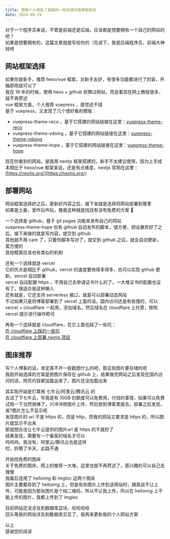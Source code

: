 ```yaml
---
title: 想做个人网站？我踩的一些坑或许能帮助到你
date: 2024-06-29
---
```


对于一个程序员来说，不管是前端还是后端，应该都是想要拥有一个自己的网站的吧？   
如果是想要拥有的，这篇文章就是写给你的（先说下，我是后端程序员，前端大神轻喷

## 网站框架选择

如果你是新手，推荐 hexo/vue 框架，对新手友好，有很多功能都进行了封装，开箱即用就可以了   
我在 19 年的时候，使用 hexo + github 折腾过网站，而且看现在网上教程很多，就不再赘述   
vue 框架方面，个人推荐 vuepress ，感觉还不错   
基于 vuepress，又发现了几个很好看的模板：   
- vuepress-theme-reco ，基于它搭建的网站链接在这里：[vuepress-theme-reco](https://theme-reco.vuejs.press/docs/others/examples)   
- vuepress-theme-vdoing ，基于它搭建的网站链接在这里：[vuepress-theme-vdoing](https://doc.xugaoyi.com/pages/5d571c/)   
- vuepress-theme-hope ，基于它搭建的网站链接在这里：[vuepress-theme-hope](https://theme-hope.vuejs.press/zh/demo/projects.html)

现在你看到的网站，是我用 nextjs 框架搭建的，新手不太建议使用，因为上手成本相比于 hexo/vue 框架来说，还是有点难度，nextjs 官网在这里：[https://nextjs.org/](https://nextjs.org/)

## 部署网站

网站框架选择好之后，更新好内容之后，接下来就是选择将网站部署到哪里   
如果是土豪，爱咋玩咋玩，像我这种就是找找有没有免费的方案 🤣

一个选择是 github，基于 git pages 功能来发布自己的网站   
vuepress-theme-hope 也有 github 自动发布的脚本，很方便，把设置弄好了之后，接下来做的就是写内容，提交到 github   
其他就不用 care 了，只要你脚本写对了，提交到 github 之后，就会自动更新，蛮方便的   
其他框架应该也有类似的机制

还有一个选择就是 vercel   
它的优点是相比于 github，vercel 的速度要快得多得多，也可以实现 github 更新，vercel 自动部署   
vercel 自动配置 https ，不用自己去申请证书什么的了，一大堆证书的配置也没有了，很适合我这种懒人   
还有就是，它还支持 serverless 接口，就是可以部署动态网站   
不过如果只是将博客部署到了 vercel 上面的话，国内访问还是有些慢的，可以 vercel + cloudflare 一起用，添加域名，然后域名在 cloudflare 上托管，按照 vercel 提示进行操作即可

再有一个选择就是 cloudflare，在它上面也踩了一些坑：   
[在 cloudflare 上踩的一些坑](https://lulubiu.com/blog/cloudflare-some-error)   
[在 cloudflare 上部署 nextjs 项目](https://lulubiu.com/blog/deploy-nextjs-on-cloudflare)

## 图床推荐

写个人博客的话，肯定离不开一些截图什么的吧，那这些图片要存储的吧   
我刚开始选择的方案是把图片保存在 github 上，结果做完网站之后发现在国内访问的话，网页内容都加载出来了，图片还没加载出来   

其实刚开始是打算用 七牛云/阿里云/腾讯云 的   
去试了下七牛云，毕竟是有 10GB 的额度可以免费用，付钱的事情，如果可以免费试用一下当然很棒了，兴冲冲把图片上传，然后放到博客里面去，部署之后发现，诶?图片怎么不显示呢   
发现图片的 url 不是 https 的，而是 http，而我的网站又要求是 https 的，所以图片就显示不出来   
那就想办法让七牛云提供的图片url 是 https 的不就好了   
结果发现，需要有一个备案的域名才可以   
呜呜呜，我没有，阿里云/腾讯云也是这样   
哎，折腾了半天，此路不通

开始找免费的图床   
关于免费的图床，网上的推荐一大堆，这里也就不再赘述了，感兴趣的可以自己去搜搜   
我最后选用了 helloimg 和 imgloc 这两个图床   
图片主要都存到了 helloimg 上，但是有些图片上传到该网站时，跟我说不让上传，可能是因为那张图片是个纯二维码，所以不让我上传，所以在 helloimg 上不能上传的图片，我都上传到了 imgloc   

目前网站还没涉及到数据库这块，哈哈哈哈   
回头等我的网站涉及到数据库交互了，我再来更新我的个人网站方案

以上   
感谢您的阅读